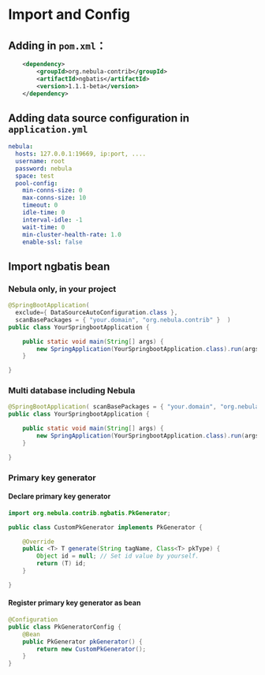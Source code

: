 # Import and Config

## Adding in `pom.xml`：
```xml
    <dependency>
        <groupId>org.nebula-contrib</groupId>
        <artifactId>ngbatis</artifactId>
        <version>1.1.1-beta</version>
    </dependency>
```

## Adding  data source configuration in `application.yml`
```yml
nebula:
  hosts: 127.0.0.1:19669, ip:port, ....
  username: root
  password: nebula
  space: test
  pool-config:
    min-conns-size: 0
    max-conns-size: 10
    timeout: 0
    idle-time: 0
    interval-idle: -1
    wait-time: 0
    min-cluster-health-rate: 1.0
    enable-ssl: false
```

## Import ngbatis bean
### Nebula only, in your project
```java
@SpringBootApplication(
  exclude={ DataSourceAutoConfiguration.class }, 
  scanBasePackages = { "your.domain", "org.nebula.contrib" }  )
public class YourSpringbootApplication {

	public static void main(String[] args) {
		new SpringApplication(YourSpringbootApplication.class).run(args);
	}

}
```
### Multi database including Nebula
```java
@SpringBootApplication( scanBasePackages = { "your.domain", "org.nebula.contrib" } )
public class YourSpringbootApplication {

	public static void main(String[] args) {
		new SpringApplication(YourSpringbootApplication.class).run(args);
	}

}
```

### Primary key generator

#### Declare primary key generator
```java
import org.nebula.contrib.ngbatis.PkGenerator;

public class CustomPkGenerator implements PkGenerator {

    @Override
    public <T> T generate(String tagName, Class<T> pkType) {
        Object id = null; // Set id value by yourself.
        return (T) id;
    }

}
```

#### Register primary key generator as bean
```java
@Configuration
public class PkGeneratorConfig {
    @Bean
    public PkGenerator pkGenerator() {
        return new CustomPkGenerator();
    }
}
```
